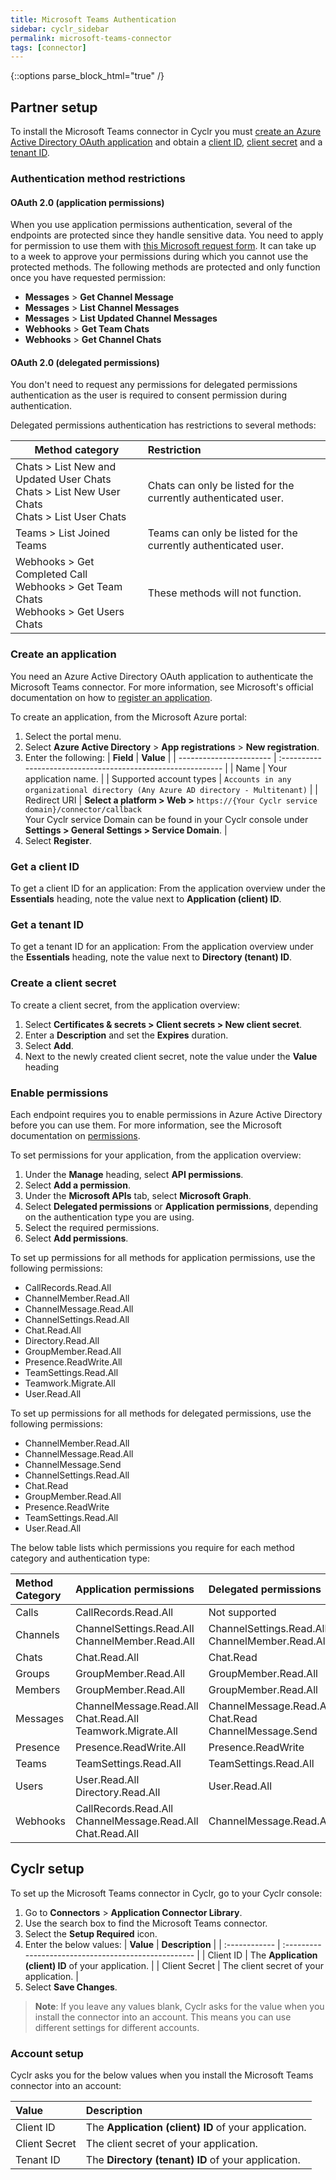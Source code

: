 ```yaml
---
title: Microsoft Teams Authentication
sidebar: cyclr_sidebar
permalink: microsoft-teams-connector
tags: [connector]
---
```

{::options parse_block_html="true" /}
<section class="card">

## Partner setup

To install the Microsoft Teams connector in Cyclr you must [create an Azure Active Directory OAuth application](#create-an-application) and obtain a [client ID](#get-a-client-id), [client secret](#create-a-client-secret) and a [tenant ID](#get-a-tenant-id).

### Authentication method restrictions

#### OAuth 2.0 (application permissions)

When you use application permissions authentication, several of the endpoints are protected since they handle sensitive data. You need to apply for permission to use them with [this Microsoft request form](https://docs.microsoft.com/en-us/graph/teams-protected-apis). It can take up to a week to approve your permissions during which you cannot use the protected methods. The following methods are protected and only function once you have requested permission:

- **Messages** > **Get Channel Message**
- **Messages** > **List Channel Messages**
- **Messages** > **List Updated Channel Messages**
- **Webhooks** > **Get Team Chats**
- **Webhooks** > **Get Channel Chats**

#### OAuth 2.0 (delegated permissions)

You don't need to request any permissions for delegated permissions authentication as the user is required to consent permission during authentication.

Delegated permissions authentication has restrictions to several methods:

| **Method category**                                              | **Restriction**                                                  |
| ------------------------------------------------------------ | :----------------------------------------------------------- |
| Chats >  List New and Updated User Chats<br>Chats >  List New User Chats<br>Chats >  List User Chats | Chats can only be listed for the currently authenticated user. |
| Teams >  List Joined Teams                                   | Teams can only be listed for the currently authenticated user. |
| Webhooks >  Get Completed Call<br>Webhooks >  Get Team Chats<br>Webhooks >  Get Users Chats | These methods will not function.                             |

### Create an application

You need an Azure Active Directory OAuth application to authenticate the Microsoft Teams connector. For more information, see Microsoft's official documentation on how to [register an application](https://learn.microsoft.com/en-us/azure/active-directory/develop/quickstart-register-app).

To create an application, from the Microsoft Azure portal:

1. Select the portal menu.
2. Select **Azure Active Directory** > **App registrations** > **New registration**.
3. Enter the following:
   | **Field**                   | **Value**                                                        |
   | ----------------------- | :----------------------------------------------------------- |
   | Name                    | Your application name.                                       |
   | Supported account types | `Accounts in any organizational directory (Any Azure AD directory - Multitenant)` |
   | Redirect URI            | **Select a platform > Web >** `https://{Your Cyclr service domain}/connector/callback `<br>Your Cyclr service Domain can be found in your Cyclr console under **Settings > General Settings > Service Domain**. |
4. Select **Register**.

### Get a client ID

To get a client ID for an application: From the application overview under the **Essentials** heading, note the value next to **Application (client) ID**.

### Get a tenant ID

To get a tenant ID for an application: From the application overview under the **Essentials** heading, note the value next to **Directory (tenant) ID**.

### Create a client secret

To create a client secret, from the application overview:

1. Select **Certificates & secrets > Client secrets > New client secret**.
2. Enter a **Description** and set the **Expires** duration.
3. Select **Add**.
4. Next to the newly created client secret, note the value under the **Value** heading

### Enable permissions

Each endpoint requires you to enable permissions in Azure Active Directory before you can use them. For more information, see the Microsoft documentation on [permissions](https://docs.microsoft.com/en-us/graph/permissions-reference).

To set permissions for your application, from the application overview:

1. Under the **Manage** heading, select **API permissions**.
2. Select **Add a permission**.
3. Under the **Microsoft APIs** tab, select **Microsoft Graph**.
4. Select **Delegated permissions** or **Application permissions**, depending on the authentication type you are using.
5. Select the required permissions.
6. Select **Add permissions**.

To set up permissions for all methods for application permissions, use the following permissions:

- CallRecords.Read.All
- ChannelMember.Read.All
- ChannelMessage.Read.All
- ChannelSettings.Read.All
- Chat.Read.All
- Directory.Read.All
- GroupMember.Read.All
- Presence.ReadWrite.All
- TeamSettings.Read.All
- Teamwork.Migrate.All
- User.Read.All

To set up permissions for all methods for delegated permissions, use the following permissions:

- ChannelMember.Read.All
- ChannelMessage.Read.All
- ChannelMessage.Send
- ChannelSettings.Read.All 
- Chat.Read
- GroupMember.Read.All
- Presence.ReadWrite
- TeamSettings.Read.All
- User.Read.All

The below table lists which permissions you require for each method category and authentication type:

| Method Category | Application permissions                                     | Delegated permissions                                 |
| :-------------- | :---------------------------------------------------------- | :---------------------------------------------------- |
| Calls           | CallRecords.Read.All                                        | Not supported                                         |
| Channels        | ChannelSettings.Read.All ChannelMember.Read.All             | ChannelSettings.Read.All ChannelMember.Read.All       |
| Chats           | Chat.Read.All                                               | Chat.Read                                             |
| Groups          | GroupMember.Read.All                                        | GroupMember.Read.All                                  |
| Members         | GroupMember.Read.All                                        | GroupMember.Read.All                                  |
| Messages        | ChannelMessage.Read.All Chat.Read.All Teamwork.Migrate.All  | ChannelMessage.Read.All Chat.Read ChannelMessage.Send |
| Presence        | Presence.ReadWrite.All                                      | Presence.ReadWrite                                    |
| Teams           | TeamSettings.Read.All                                       | TeamSettings.Read.All                                 |
| Users           | User.Read.All Directory.Read.All                            | User.Read.All                                         |
| Webhooks        | CallRecords.Read.All  ChannelMessage.Read.All Chat.Read.All | ChannelMessage.Read.All                               |

## Cyclr setup

To set up the Microsoft Teams connector in Cyclr, go to your Cyclr console:

1. Go to **Connectors** > **Application Connector Library**.
2. Use the search box to find the Microsoft Teams connector.
3. Select the **Setup Required** icon.
4. Enter the below values:
   | **Value**     | **Description**                                      |
   | :------------ | :--------------------------------------------------- |
   | Client ID     | The **Application (client) ID** of your application. |
   | Client Secret | The client secret of your application.               |
5. Select **Save Changes**.

> **Note**: If you leave any values blank, Cyclr asks for the value when you install the connector into an account. This means you can use different settings for different accounts.

### Account setup

Cyclr asks you for the below values when you install the Microsoft Teams connector into an account:

| **Value**     | **Description**                                      |
| :------------ | :--------------------------------------------------- |
| Client ID     | The **Application (client) ID** of your application. |
| Client Secret | The client secret of your application.               |
| Tenant ID     | The **Directory (tenant) ID** of your application.   |

</section>
